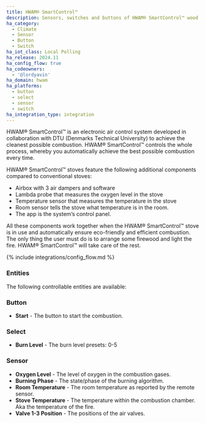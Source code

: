 ```yaml
---
title: HWAM® SmartControl™
description: Sensors, switches and buttons of HWAM® SmartControl™ wood burning stoves.
ha_category:
  - Climate
  - Sensor
  - Button
  - Switch
ha_iot_class: Local Polling
ha_release: 2024.11
ha_config_flow: true
ha_codeowners:
  - '@lordyavin'
ha_domain: hwam
ha_platforms:
  - button
  - select
  - sensor
  - switch
ha_integration_type: integration
---
```


HWAM® SmartControl™ is an electronic air control system developed in collaboration
with DTU (Denmarks Technical University) to achieve the cleanest possible combustion.
HWAM® SmartControl™ controls the whole process, whereby you automatically achieve the
best possible combustion every time.

HWAM® SmartControl™ stoves feature the following additional components compared to conventional stoves:

- Airbox with 3 air dampers and software
- Lambda probe that measures the oxygen level in the stove
- Temperature sensor that measures the temperature in the stove
- Room sensor tells the stove what temperature is in the room.
- The app is the system’s control panel.

All these components work together when the HWAM® SmartControl™ stove is in use 
and automatically ensure eco-friendly and efficient combustion. The only thing 
the user must do is to arrange some firewood and light the fire. HWAM® SmartControl™
will take care of the rest.

{% include integrations/config_flow.md %}

### Entities

The following controllable entities are available:

### Button

- **Start** - The button to start the combustion.

### Select

- **Burn Level** - The burn level presets: 0-5

### Sensor

- **Oxygen Level** - The level of oxygen in the combustion gases.
- **Burning Phase** - The state/phase of the burning algorithm.
- **Room Temperature** - The room temperature as reported by the remote sensor.
- **Stove Temperature** - The temperature within the combustion chamber. Aka the temperature of the fire.
- **Valve 1-3 Position** - The positions of the air valves.
